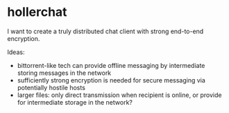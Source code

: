 # hollerchat
I want to create a truly distributed chat client with strong end-to-end encryption.

Ideas:
* bittorrent-like tech can provide offline messaging by intermediate storing messages in the network
* sufficiently strong encryption is needed for secure messaging via potentially hostile hosts
* larger files: only direct transmission when recipient is online, or provide for intermediate storage in the network?
